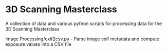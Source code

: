 # 3D Scanning Masterclass
A collection of data and various python scripts for processing data for the 3D Scanning Masterclass

Image Processing/exif2csv.py - Parse image exif metadata and compute exposure values into a CSV file
